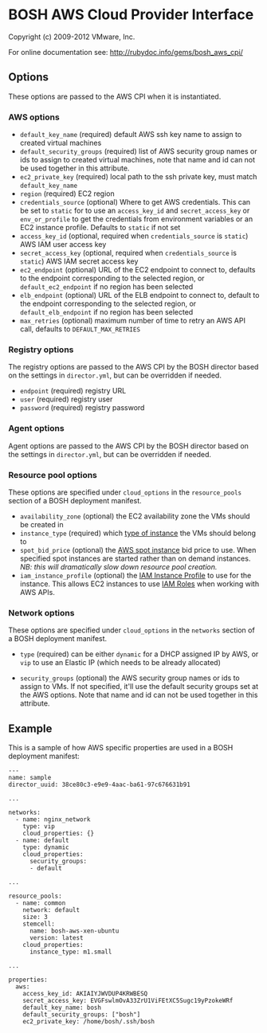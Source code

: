 # BOSH AWS Cloud Provider Interface
Copyright (c) 2009-2012 VMware, Inc.

For online documentation see: http://rubydoc.info/gems/bosh_aws_cpi/

## Options

These options are passed to the AWS CPI when it is instantiated.

### AWS options

* `default_key_name` (required)
  default AWS ssh key name to assign to created virtual machines
* `default_security_groups` (required)
  list of AWS security group names or ids to assign to created virtual machines, note that name and id can not be used together in this attribute.
* `ec2_private_key` (required)
  local path to the ssh private key, must match `default_key_name`
* `region` (required)
  EC2 region
* `credentials_source` (optional)
  Where to get AWS credentials. This can be set to `static` for to use an `access_key_id` and `secret_access_key` or `env_or_profile` to get the credentials from environment variables or an EC2 instance profile. Defaults to `static` if not set
* `access_key_id` (optional, required when `credentials_source` is `static`)
  AWS IAM user access key
* `secret_access_key` (optional, required when `credentials_source` is `static`)
  AWS IAM secret access key
* `ec2_endpoint` (optional)
  URL of the EC2 endpoint to connect to, defaults to the endpoint corresponding to the selected region,
  or `default_ec2_endpoint` if no region has been selected
* `elb_endpoint` (optional)
  URL of the ELB endpoint to connect to, default to the endpoint corresponding to the selected region,
  or `default_elb_endpoint` if no region has been selected
* `max_retries` (optional)
  maximum number of time to retry an AWS API call, defaults to `DEFAULT_MAX_RETRIES`

### Registry options

The registry options are passed to the AWS CPI by the BOSH director based on the settings in `director.yml`, but can be
overridden if needed.

* `endpoint` (required)
  registry URL
* `user` (required)
  registry user
* `password` (required)
  registry password

### Agent options

Agent options are passed to the AWS CPI by the BOSH director based on the settings in `director.yml`, but can be
overridden if needed.

### Resource pool options

These options are specified under `cloud_options` in the `resource_pools` section of a BOSH deployment manifest.

* `availability_zone` (optional)
  the EC2 availability zone the VMs should be created in
* `instance_type` (required)
  which [type of instance](http://aws.amazon.com/ec2/instance-types/) the VMs should belong to
* `spot_bid_price` (optional)
  the [AWS spot instance](http://aws.amazon.com/ec2/purchasing-options/spot-instances/) bid price to use.  When specified spot instances are started rather than on demand instances.  _NB: this will dramatically slow down resource pool creation._
* `iam_instance_profile` (optional)
   the [IAM Instance Profile](http://docs.aws.amazon.com/IAM/latest/UserGuide/roles-usingrole-instanceprofile.html) to use for the instance. This allows EC2 instances to use [IAM Roles](http://docs.aws.amazon.com/AWSEC2/latest/UserGuide/iam-roles-for-amazon-ec2.html) when working with AWS APIs.
    
### Network options

These options are specified under `cloud_options` in the `networks` section of a BOSH deployment manifest.

* `type` (required)
  can be either `dynamic` for a DHCP assigned IP by AWS, or `vip` to use an Elastic IP (which needs to be already
  allocated)

* `security_groups` (optional)
  the AWS security group names or ids to assign to VMs. If not specified, it'll use the default security groups set at the AWS options. Note that name and id can not be used together in this attribute.

## Example

This is a sample of how AWS specific properties are used in a BOSH deployment manifest:

    ---
    name: sample
    director_uuid: 38ce80c3-e9e9-4aac-ba61-97c676631b91

    ...

    networks:
      - name: nginx_network
        type: vip
        cloud_properties: {}
      - name: default
        type: dynamic
        cloud_properties:
          security_groups:
          - default

    ...

    resource_pools:
      - name: common
        network: default
        size: 3
        stemcell:
          name: bosh-aws-xen-ubuntu
          version: latest
        cloud_properties:
          instance_type: m1.small

    ...

    properties:
      aws:
        access_key_id: AKIAIYJWVDUP4KRWBESQ
        secret_access_key: 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
        default_key_name: bosh
        default_security_groups: ["bosh"]
        ec2_private_key: /home/bosh/.ssh/bosh
